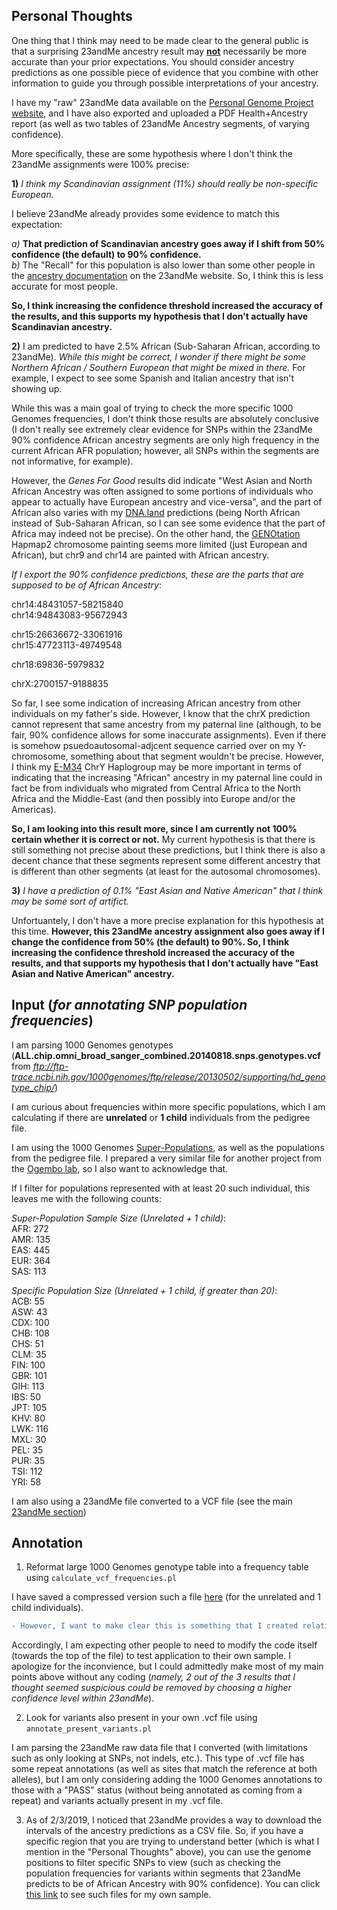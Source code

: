 Personal Thoughts
-----------------

One thing that I think may need to be made clear to the general public is that a surprising 23andMe ancestry result may <b><u>not</b></u> necessarily be more accurate than your prior expectations.  You should consider ancestry predictions as one possible piece of evidence that you combine with other information to guide you through possible interpretations of your ancestry.

I have my "raw" 23andMe data available on the [Personal Genome Project website](https://my.pgp-hms.org/profile/hu832966), and I have also exported and uploaded a PDF Health+Ancestry report (as well as two tables of 23andMe Ancestry segments, of varying confidence).

More specifically, these are some hypothesis where I don't think the 23andMe assignments were 100% precise:

**1)** *I think my Scandinavian assignment (11%) should really be non-specific European.*

I believe 23andMe already provides some evidence to match this expectation:

*a)* **That prediction of Scandinavian ancestry goes away if I shift from 50% confidence (the default) to 90% confidence.**<br />
*b)* The "Recall" for this population is also lower than some other people in the [ancestry documentation](https://www.23andme.com/ancestry-composition-guide/) on the 23andMe website.  So, I think this is less accurate for most people.

**So, I think increasing the confidence threshold increased the accuracy of the results, and this supports my hypothesis that I don't actually have Scandinavian ancestry.**

**2)** I am predicted to have 2.5% African (Sub-Saharan African, according to 23andMe).  *While this might be correct, I wonder if there might be some Northern African / Southern European that might be mixed in there.*  For example, I expect to see some Spanish and Italian ancestry that isn't showing up.

While this was a main goal of trying to check the more specific 1000 Genomes frequencies, I don't think those results are absolutely conclusive (I don't really see extremely clear evidence for SNPs within the 23andMe 90% confidence African ancestry segments are only high frequency in the current African AFR population; however, all SNPs within the segments are not informative, for example).

However, the *Genes For Good* results did indicate "West Asian and North African Ancestry was often assigned to some portions of individuals who appear to actually have European ancestry and vice-versa", and the part of African also varies with my [DNA.land](https://dna.land/) predictions (being North African instead of Sub-Saharan African, so I can see some evidence that the part of Africa may indeed not be precise).  On the other hand, the [GENOtation](http://genotation.stanford.edu/) Hapmap2 chromosome painting seems more limited (just European and African), but chr9 and chr14 are painted with African ancestry.

*If I export the 90% confidence predictions, these are the parts that are supposed to be of African Ancestry*:

chr14:48431057-58215840<br />
chr14:94843083-95672943

chr15:26636672-33061916<br />
chr15:47723113-49749548

chr18:69836-5979832

chrX:2700157-9188835

So far, I see some indication of increasing African ancestry from other individuals on my father's side.  However, I know that the chrX prediction cannot represent that same ancestry from my paternal line (although, to be fair, 90% confidence allows for some inaccurate assignments).  Even if there is somehow psuedoautosomal-adjcent sequence carried over on my Y-chromosome, something about that segment wouldn't be precise.  However, I think my [E-M34](https://en.wikipedia.org/wiki/Haplogroup_E-M215_(Y-DNA)) ChrY Haplogroup may be more important in terms of indicating that the increasing "African" ancestry in my paternal line could in fact be from individuals who migrated from Central Africa to the North Africa and the Middle-East (and then possibly into Europe and/or the Americas).

**So, I am looking into this result more, since I am currently not 100% certain whether it is correct or not.**  My current hypothesis is that there is still something not precise about these predictions, but I think there is also a decent chance that these segments represent some different ancestry that is different than other segments (at least for the autosomal chromosomes).

**3)** *I have a prediction of 0.1% "East Asian and Native American" that I think may be some sort of artifict.*

Unfortuantely, I don't have a more precise explanation for this hypothesis at this time.  **However, this 23andMe ancestry assignment also goes away if I change the confidence from 50% (the default) to 90%.  So, I think increasing the confidence threshold increased the accuracy of the results, and that supports my hypothesis that I don't actually have "East Asian and Native American" ancestry.**


Input (*for annotating SNP population frequencies*)
-----------

I am parsing 1000 Genomes genotypes (**ALL.chip.omni_broad_sanger_combined.20140818.snps.genotypes.vcf** from *ftp://ftp-trace.ncbi.nih.gov/1000genomes/ftp/release/20130502/supporting/hd_genotype_chip/*)

I am curious about frequencies within more specific populations, which I am calculating if there are **unrelated** or **1 child** individuals from the pedigree file.

I am using the 1000 Genomes [Super-Populations](http://www.internationalgenome.org/category/population/), as well as the populations from the pedigree file.  I prepared a very similar file for another project from the [Ogembo lab](https://www.cityofhope.org/people/ogembo-javier), so I also want to acknowledge that.

If I filter for populations represented with at least 20 such individual, this leaves me with the following counts:

*Super-Population Sample Size (Unrelated + 1 child)*:<br />
AFR: 272<br />
AMR: 135<br />
EAS: 445<br />
EUR: 364<br />
SAS: 113<br />

*Specific Population Size (Unrelated + 1 child, if greater than 20)*:<br />
ACB: 55<br />
ASW: 43<br />
CDX: 100<br />
CHB: 108<br />
CHS: 51<br />
CLM: 35<br />
FIN: 100<br />
GBR: 101<br />
GIH: 113<br />
IBS: 50<br />
JPT: 105<br />
KHV: 80<br />
LWK: 116<br />
MXL: 30<br />
PEL: 35<br />
PUR: 35<br />
TSI: 112<br />
YRI: 58

I am also using a 23andMe file converted to a VCF file (see the main [23andMe section](https://github.com/cwarden45/DTC_Scripts/tree/master/23andMe))

Annotation
-----------

1) Reformat large 1000 Genomes genotype table into a frequency table using `calculate_vcf_frequencies.pl`

I have saved a compressed version such a file [here](https://drive.google.com/open?id=1uqrFxW0MrqnevFcRbRHBM1WwJwzNtLdy) (for the unrelated and 1 child individuals).

```diff
- However, I want to make clear this is something that I created relatively quickly for my own purposes, so this is not equilvlant to something coming from the 1000 Genomes project (which has been subject to many more questions and testing).
```

Accordingly, I am expecting other people to need to modify the code itself (towards the top of the file) to test application to their own sample.  I apologize for the inconvience, but I could admittedly make most of my main points above without any coding (*namely, 2 out of the 3 results that I thought seemed suspicious could be removed by choosing a higher confidence level within 23andMe*).

2) Look for variants also present in your own .vcf file using `annotate_present_variants.pl`

I am parsing the 23andMe raw data file that I converted (with limitations such as only looking at SNPs, not indels, etc.).  This type of .vcf file has some repeat annotations (as well as sites that match the reference at both alleles), but I am only considering adding the 1000 Genomes annotations to those with a "PASS" status (without being annotated as coming from a repeat) and variants actually present in my .vcf file.

3) As of 2/3/2019, I noticed that 23andMe provides a way to download the intervals of the ancestry predictions as a CSV file.  So, if you have a specific region that you are trying to understand better (which is what I mention in the "Personal Thoughts" above), you can use the genome positions to filter specific SNPs to view (such as checking the population frequencies for variants within segments that 23andMe predicts to be of African Ancestry with 90% confidence).  You can click [this link](https://drive.google.com/open?id=1uqrFxW0MrqnevFcRbRHBM1WwJwzNtLdy) to see such files for my own sample.

